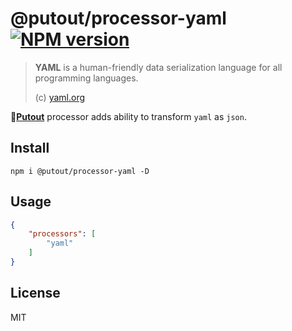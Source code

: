 # @putout/processor-yaml [![NPM version][NPMIMGURL]][NPMURL]

[NPMIMGURL]: https://img.shields.io/npm/v/@putout/processor-yaml.svg?style=flat&longCache=true
[NPMURL]: https://npmjs.org/package/@putout/processor-yaml "npm"

> **YAML** is a human-friendly data serialization language for all programming languages.
>
> (c) [yaml.org](https://yaml.org/)

🐊[**Putout**](https://github.com/coderaiser/putout) processor adds ability to transform `yaml` as `json`.

## Install

```
npm i @putout/processor-yaml -D
```

## Usage

```json
{
    "processors": [
        "yaml"
    ]
}
```

## License

MIT
